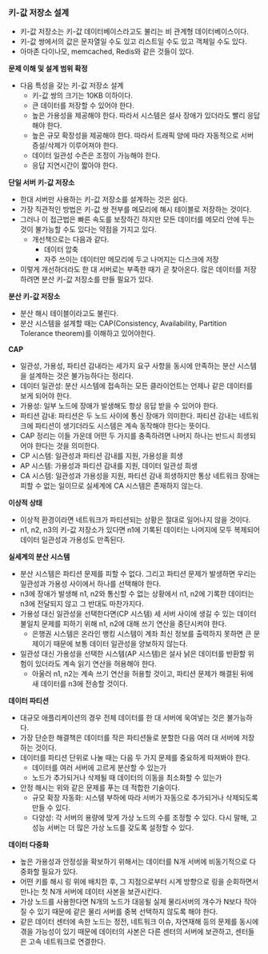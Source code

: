 ### 키-값 저장소 설계
* 키-값 저장소는 키-값 데이터베이스라고도 불리는 비 관계형 데이터베이스이다.
* 키-값 쌍에서의 값은 문자열일 수도 있고 리스트일 수도 있고 객체일 수도 있다.
* 아마존 다이나모, memcached, Redis와 같은 것들이 있다.

**문제 이해 및 설계 범위 확정**
* 다음 특성을 갖는 키-값 저장소 설계
  * 키-값 쌍의 크기는 10KB 이하이다.
  * 큰 데이터를 저장할 수 있어야 한다.
  * 높은 가용성을 제공해야 한다. 따라서 시스템은 설사 장애가 있더라도 빨리 응답해야 한다.
  * 높은 규모 확장성을 제공해야 한다. 따라서 트래픽 양에 따라 자동적으로 서버 증설/삭제가 이루어져야 한다.
  * 데이터 일관성 수즌은 조정이 가능해야 한다.
  * 응답 지연시간이 짧아야 한다.

**단일 서버 키-값 저장소**
* 한대 서버만 사용하는 키-값 저장소를 설계하는 것은 쉽다.
* 가장 직관적인 방법은 키-값 쌍 전부를 메모리에 해시 테이블로 저장하는 것이다.
* 그러나 이 접근법은 빠른 속도를 보장하긴 하지만 모든 데이터를 메모리 안에 두는 것이 불가능할 수도 있다는 약점을 가지고 있다.
  * 개선책으로는 다음과 같다.
    * 데이터 압축
    * 자주 쓰이는 데이터만 메모리에 두고 나머지는 디스크에 저장
* 이렇게 개선하더라도 한 대 서버로는 부족한 때가 곧 찾아온다. 많은 데이터를 저장하려면 분산 키-값 저장소를 만들 필요가 있다.

**분산 키-값 저장소**
* 분산 해시 테이블이라고도 불린다.
* 분산 시스템을 설계할 때는 CAP(Consistency, Availability, Partition Tolerance theorem)를 이해하고 있어야한다.

**CAP**
* 일관성, 가용성, 파티션 감내라는 세가지 요구 사항을 동시에 만족하는 분산 시스템을 설계하는 것은 불가능하다는 정리다.
* 데이터 일관성: 분산 시스템에 접속하는 모든 클라이언트는 언제나 같은 데이터를 보게 되어야 한다.
* 가용성: 일부 노드에 장애가 발생해도 항상 응답 받을 수 있어야 한다.
* 파티션 감내: 파티션은 두 노드 사이에 통신 장애가 의미한다. 파티션 감내는 네트워크에 파티션이 생기더라도 시스템은 계속 동작해야 한다는 뜻이다.
* CAP 정리는 이들 가운데 어떤 두 가지를 충족하려면 나머지 하나는 반드시 희생되어야 한다는 것을 의미한다.
* CP 시스템: 일관성과 파티션 감내를 지원, 가용성을 희생
* AP 시스템: 가용성과 파티션 감내를 지원, 데이터 일관성 희생
* CA 시스템: 일관성과 가용성을 지원, 파티션 감내 희생하지만 통상 네트워크 장애는 피할 수 없는 일이므로 실세계에 CA 시스템은 존재하지 않는다.

**이상적 상태**
* 이상적 환경이라면 네트워크가 파티션되는 상황은 절대로 일어나지 않을 것이다.
* n1, n2, n3의 키-값 저장소가 있다면 n1에 기록된 데이터는 나머지에 모두 복제되어 데이터 일관성과 가용성도 만족된다.

**실세계의 분산 시스템**
* 분산 시스템은 파티션 문제를 피할 수 없다. 그리고 파티션 문제가 발생하면 우리는 일관성과 가용성 사이에서 하나를 선택해야 한다.
* n3에 장애가 발생해 n1, n2와 통신할 수 없는 상황에서 n1, n2에 기록한 데이터는 n3에 전달되지 않고 그 반대도 마찬가지다.
* 가용성 대신 일관성을 선택한다면(CP 시스템) 세 서버 사이에 생길 수 있는 데이터 불일치 문제를 피하기 위해 n1, n2에 대해 쓰기 연산을 중단시켜야 한다.
  * 은행권 시스템은 온라인 뱅킹 시스템이 계좌 최신 정보를 출력하지 못하면 큰 문제이기 때문에 보통 데이터 일관성을 양보하지 않는다.
* 일관성 대신 가용성을 선택한 시스템(AP 시스템)은 설사 낡은 데이터를 반환할 위험이 있더라도 계속 읽기 연산을 허용해야 한다.
  * 아울러 n1, n2는 계속 쓰기 연산을 허용할 것이고, 파티션 문제가 해결된 뒤에 새 데이터를 n3에 전송할 것이다.

**데이터 파티션**
* 대규모 애플리케이션의 경우 전체 데이터를 한 대 서버에 욱여넣는 것은 불가능하다.
* 가장 단순한 해결책은 데이터를 작은 파티션들로 분할한 다음 여러 대 서버에 저장하는 것이다.
* 데이터를 파티션 단위로 나눌 때는 다음 두 가지 문제를 중요하게 따져봐야 한다.
  * 데이터를 여러 서버에 고르게 분산할 수 있는가
  * 노드가 추가되거나 삭제될 때 데이터의 이동을 최소화할 수 있는가
* 안정 해시는 위와 같은 문제를 푸는 데 적합한 기술이다.
  * 규모 확장 자동화: 시스템 부하에 따라 서버가 자동으로 추가되거나 삭제되도록 만들 수 있다.
  * 다양성: 각 서버의 용량에 맞게 가상 노드의 수를 조정할 수 있다. 다시 말해, 고성능 서버는 더 많은 가상 노드를 갖도록 설정할 수 있다.

**데이터 다중화**
* 높은 가용성과 안정성을 확보하기 위해서는 데이터를 N개 서버에 비동기적으로 다중화할 필요가 있다.
* 어떤 키를 해시 링 위에 배치한 후, 그 지점으로부터 시계 방향으로 링을 순회하면서 만나는 첫 N개 서버에 데이터 사본을 보관시킨다.
* 가상 노드를 사용한다면 N개의 노드가 대응될 실제 물리서버의 개수가 N보다 작아질 수 있기 때문에 같은 물리 서버를 중복 선택하지 않도록 해야 한다.
* 같은 데이터 센터에 속한 노드는 정전, 네트워크 이슈, 자연재해 등의 문제를 동시에 겪을 가능성이 있기 때문에 데이터의 사본은 다른 센터의 서버에 보관하고, 센터들은 고속 네트워크로 연결한다.
